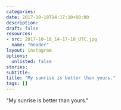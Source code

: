 ```yaml
---
categories:
date: 2017-10-18T14:17:10+00:00
description:
draft: false
resources:
- src: 2017-10-18_14-17-10_UTC.jpg
  name: "header"
layout: instagram
options:
  unlisted: false
stories:
subtitle:
title: "My sunrise is better than yours."
tags: []
---
```


"My sunrise is better than yours."
